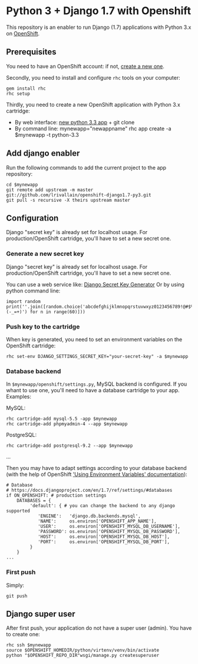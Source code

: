 Python 3 + Django 1.7 with Openshift
====================================

This repository is an enabler to run Django (1.7) applications with Python 3.x on [OpenShift](https://openshift.redhat.com/).

Prerequisites
-------------

You need to have an OpenShift account: if not, [create a new one](https://www.openshift.com/app/account/new).

Secondly, you need to install and configure `rhc` tools on your computer:

    gem install rhc
    rhc setup

Thirdly, you need to create a new OpenShift application with Python 3.x cartridge: 
- By web interface: [new python 3.3 app](https://openshift.redhat.com/app/console/application_type/cart!python-3.3) + git clone
- By command line:
    mynewapp="newappname"
    rhc app create -a $mynewapp -t python-3.3

Add django enabler
------------------

Run the following commands to add the current project to the app repository:

    cd $mynewapp
    git remote add upstream -m master git://github.com/lrivallain/openshift-django1.7-py3.git
    git pull -s recursive -X theirs upstream master

Configuration
-------------

Django "secret key" is already set for localhost usage. For production/OpenShift cartridge, you'll have to set a new secret one.

### Generate a new secret key

Django "secret key" is already set for localhost usage. For production/OpenShift cartridge, you'll have to set a new secret one.

You can use a web service like: [Django Secret Key Generator](http://www.miniwebtool.com/django-secret-key-generator/)
Or by using python command line:  

    import random
    print(''.join([random.choice('abcdefghijklmnopqrstuvwxyz0123456789!@#$%^&*(-_=+)') for n in range(60)]))

### Push key to the cartridge

When key is generated, you need to set an environment variables on the OpenShift cartridge:

    rhc set-env DJANGO_SETTINGS_SECRET_KEY="your-secret-key" -a $mynewapp

### Database backend

In `$mynewapp/openshift/settings.py`, MySQL backend is configured. If you whant to use one, you'll need to have a database cartridge to your app. Examples:

MySQL:

    rhc cartridge-add mysql-5.5 -app $mynewapp
    rhc cartridge-add phpmyadmin-4 --app $mynewapp

PostgreSQL:

    rhc cartridge-add postgresql-9.2 --app $mynewapp

...

Then you may have to adapt settings according to your database backend (with the help of OpenShift ['Using Environment Variables' documentation](https://developers.openshift.com/en/managing-environment-variables.html)):

```
# Database
# https://docs.djangoproject.com/en/1.7/ref/settings/#databases
if ON_OPENSHIFT: # production settings
    DATABASES = {
         'default': { # you can change the backend to any django supported
            'ENGINE':   'django.db.backends.mysql',
            'NAME':     os.environ['OPENSHIFT_APP_NAME'],
            'USER':     os.environ['OPENSHIFT_MYSQL_DB_USERNAME'],
            'PASSWORD': os.environ['OPENSHIFT_MYSQL_DB_PASSWORD'],
            'HOST':     os.environ['OPENSHIFT_MYSQL_DB_HOST'],
            'PORT':     os.environ['OPENSHIFT_MYSQL_DB_PORT'],
         }
    }
...
```

### First push
Simply:

    git push

Django super user
-----------------
After first push, your application do not have a super user (admin). You have to create one:

    rhc ssh $mynewapp
    source $OPENSHIFT_HOMEDIR/python/virtenv/venv/bin/activate
    python "$OPENSHIFT_REPO_DIR"wsgi/manage.py createsuperuser
